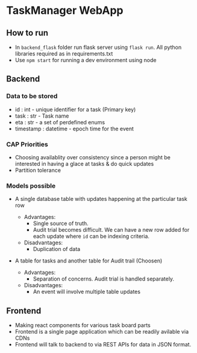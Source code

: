 # TaskManager WebApp
## How to run
  - In `backend_flask` folder run flask server using `flask run`. All python libraries required as in requirements.txt
  - Use `npm start` for running a dev environment using node
## Backend 
  ### Data to be stored
  - id : int - unique identifier for a task (Primary key)
  - task : str - Task name
  - eta : str - a set of perdefined enums 
  - timestamp : datetime - epoch time for the event
  
  ### CAP Priorities
  - Choosing availablity over consistency since a person might be interested in having a glace at tasks & do quick updates
  - Partition tolerance
  
  ### Models possible
  - A single database table with updates happening at the particular task row
    - Advantages:
      - Single source of truth.
      - Audit trial becomes difficult. We can have a new row added for each update where `id` can be indexing criteria.
    - Disadvantages:
      - Duplication of data
    
  - A table for tasks and another table for Audit trail (Choosen)
    - Advantages:
      - Separation of concerns. Audit trial is handled separately.
    - Disadvantages:
      - An event will involve multiple table updates
      
 ## Frontend
   - Making react components for various task board parts
   - Frontend is a single page application which can be readily avilable via CDNs
   - Frontend will talk to backend to via REST APIs for data in JSON format.
